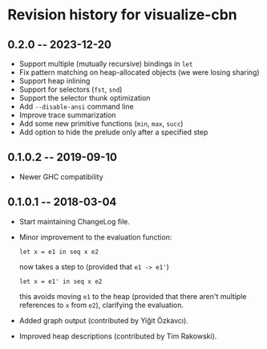 # Revision history for visualize-cbn

## 0.2.0 -- 2023-12-20

* Support multiple (mutually recursive) bindings in `let`
* Fix pattern matching on heap-allocated objects (we were losing sharing)
* Support heap inlining
* Support for selectors (`fst`, `snd`)
* Support the selector thunk optimization
* Add `--disable-ansi` command line
* Improve trace summarization
* Add some new primitive functions (`min`, `max`, `succ`)
* Add option to hide the prelude only after a specified step

## 0.1.0.2  -- 2019-09-10

* Newer GHC compatibility

## 0.1.0.1  -- 2018-03-04

* Start maintaining ChangeLog file.
* Minor improvement to the evaluation function:

    `let x = e1 in seq x e2`

  now takes a step to (provided that `e1 -> e1'`)

    `let x = e1' in seq x e2`

  this avoids moving `e1` to the heap  (provided that there aren't multiple
  references to `x` from `e2`), clarifying the evaluation.
* Added graph output (contributed by Yiğit Özkavcı).
* Improved heap descriptions (contributed by Tim Rakowski).
